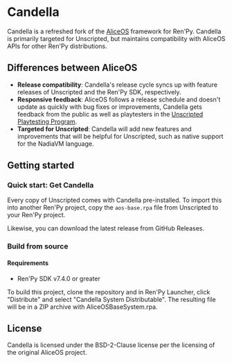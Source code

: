 # Candella

Candella is a refreshed fork of the [AliceOS](https://aliceos.app) framework for Ren'Py. Candella is primarily targeted for Unscripted, but maintains compatibility with AliceOS APIs for other Ren'Py distributions.

## Differences between AliceOS

- **Release compatibility**: Candella's release cycle syncs up with feature releases of Unscripted and the Ren'Py SDK, respectively.
- **Responsive feedback**: AliceOS follows a release schedule and doesn't update as quickly with bug fixes or improvements, Candella gets feedback from the public as well as playtesters in the [Unscripted Playtesting Program][uvn-beta].
- **Targeted for Unscripted**: Candella will add new features and improvements that will be helpful for Unscripted, such as native support for the NadiaVM language.

## Getting started

### Quick start: Get Candella

Every copy of Unscripted comes with Candella pre-installed. To import this into another Ren'Py project, copy the `aos-base.rpa` file from Unscripted to your Ren'Py project.

Likewise, you can download the latest release from GitHub Releases.

### Build from source

#### Requirements
- Ren'Py SDK v7.4.0 or greater

To build this project, clone the repository and in Ren'Py Launcher, click "Distribute" and select "Candella System Distributable". The resulting file will be in a ZIP archive with AliceOSBaseSystem.rpa.

## License

Candella is licensed under the BSD-2-Clause license per the licensing of the original AliceOS project.

<!-- Links -->
[uvn-beta]: https://beta.unscriptedvn.dev